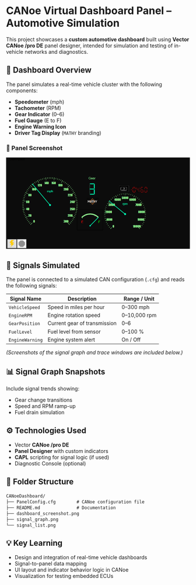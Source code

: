 # CANoe Virtual Dashboard Panel – Automotive Simulation

This project showcases a **custom automotive dashboard** built using **Vector CANoe /pro DE** panel designer, intended for simulation and testing of in-vehicle networks and diagnostics.

## 🚗 Dashboard Overview

The panel simulates a real-time vehicle cluster with the following components:

- **Speedometer** (mph)
- **Tachometer** (RPM)
- **Gear Indicator** (0–6)
- **Fuel Gauge** (E to F)
- **Engine Warning Icon**
- **Driver Tag Display** (`MATHY` branding)

### 📸 Panel Screenshot
![Dashboard Panel](./dashboard_screenshot.png)

## 📶 Signals Simulated

The panel is connected to a simulated CAN configuration (`.cfg`) and reads the following signals:

| Signal Name        | Description                   | Range / Unit    |
|--------------------|-------------------------------|-----------------|
| `VehicleSpeed`     | Speed in miles per hour       | 0–300 mph       |
| `EngineRPM`        | Engine rotation speed         | 0–10,000 rpm    |
| `GearPosition`     | Current gear of transmission  | 0–6             |
| `FuelLevel`        | Fuel level from sensor        | 0–100 %         |
| `EngineWarning`    | Engine system alert           | On / Off        |

*(Screenshots of the signal graph and trace windows are included below.)*

## 📊 Signal Graph Snapshots

Include signal trends showing:
- Gear change transitions
- Speed and RPM ramp-up
- Fuel drain simulation

## ⚙️ Technologies Used

- Vector **CANoe /pro DE**
- **Panel Designer** with custom indicators
- **CAPL** scripting for signal logic (if used)
- Diagnostic Console (optional)

## 📁 Folder Structure

```
CANoeDashboard/
├── PanelConfig.cfg        # CANoe configuration file
├── README.md              # Documentation
├── dashboard_screenshot.png
├── signal_graph.png
└── signal_list.png
```

## 💡 Key Learning

- Design and integration of real-time vehicle dashboards
- Signal-to-panel data mapping
- UI layout and indicator behavior logic in CANoe
- Visualization for testing embedded ECUs
